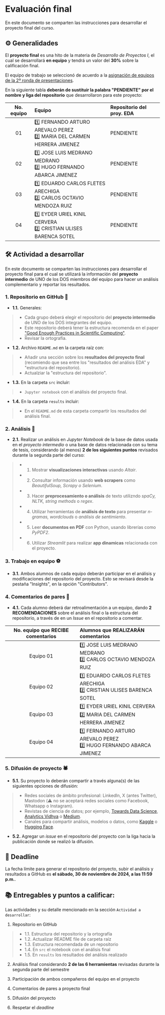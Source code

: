 # Evaluación final

En este documento se comparten las instrucciones para desarrollar el proyecto final del curso.

## ⚙️ Generalidades

El **proyecto final** es una hito de la materia de _Desarrollo de Proyectos I_, el cual se desarrollará **en equipo** y tendrá un valor del **30%** sobre la calificación final.

El equipo de trabajo se seleccionó de acuerdo a la [asignación de equipos de la 2º ronda de presentaciones](https://github.com/vcuspinera/UDG_MCD_Project_Dev_I/issues/123).

En la siguiente tabla **deberán de sustituir la palabra "PENDIENTE" por el nombre y liga del repositorio** que desarrollaron para este proyecto:

| No. equipo | Equipo  | Repositorio del proy. EDA |
|:----------:|:--------|:--------------------------|
|01| 1️⃣ FERNANDO ARTURO AREVALO PEREZ <br>2️⃣ MARIA DEL CARMEN HERRERA JIMENEZ | PENDIENTE |
|02| 1️⃣ JOSE LUIS MEDRANO MEDRANO <br>2️⃣ HUGO FERNANDO ABARCA JIMENEZ | PENDIENTE |
|03| 1️⃣ EDUARDO CARLOS FLETES ARECHIGA <br>2️⃣ CARLOS OCTAVIO MENDOZA RUIZ | PENDIENTE |
|04| 1️⃣ EYDER URIEL KINIL CERVERA <br>2️⃣ CRISTIAN ULISES BARENCA SOTEL | PENDIENTE |

## 🛠 Actividad a desarrollar

En este documento se comparten las instrucciones para desarrollar el proyecto final para el cual se utilizará la información del **proyecto intermedio** de UNO de los DOS miembros del equipo para hacer un análisis complementario y reportar los resultados.

### 1. Repositorio en GitHub 📕

- **1.1.** Generales:  

>  - Cada grupo deberá elegir el repositorio del **proyecto intermedio** de UNO de los DOS integrantes del equipo.
>  - Este repositorio deberá tener la estructura recomenda en el paper ["Good Enough Practices in Scientific Computing"](https://github.com/vcuspinera/UDG_MCD_Project_Dev_I/tree/main/actividades/material).
>  - Revisar la ortografía.

- **1.2.** Archivo `README.md` en la carpeta raíz con:  

> - Añadir una sección sobre los **resultados del proyecto final** (recomiendo que sea entre los "resultados del análisis EDA" y "estructura del repositorio).
> - Actualziar la "estructura del repositorio".

- **1.3.** En la carpeta `src` incluir:

>  - `Jupyter notebook` con el análisis del proyecto final.

- **1.4.** En la carpeta `results` incluir:

>  - En el `README.md` de esta carpeta compartir los resultados del análisis final.

### 2. Análisis 🔎

- **2.1.** Realizar un análisis en *Jupyter Notebook* de la base de datos usada en el *proyecto intermedio* o una base de datos relacionada con su tema de tesis, considerando (al menos) **2 de los siguientes puntos** revisados durante la segunda parte del curso:

>  - 1. Mostrar **visualizaciones interactivas** usando *Altair*.  
>  - 2. Consultar información usando **web scrapers** como *BeautifulSoup, Scrapy o Selenium*.  
>  - 3. Hacer **preprocesamiento o análisis** de texto utilizndo *spaCy, NLTK, string methods* o *regex*.  
>  - 4. Utilizar herramientas de **análisis de texto** para presentar *n-gramas, wordclouds* o *análisis de sentimiento*.  
>  - 5. Leer **documentos en PDF** con Python, usando librerías como *PyPDF2*.  
>  - 6. Utilizar *Streamlit* para realizar **app dinamicas** relacionada con el proyecto.

### 3. Trabajo en equipo ⚽️

- **3.1.** Ambos alumnos de cada equipo deberán participar en el análisis y modificaciones del repositorio del proyecto. Esto se revisará desde la pestaña "Insights", en la opción "Contributors".

### 4. Comentarios de pares 💬

- **4.1.** Cada alumno deberá dar retroalimentación a un equipo, dando **2 RECOMENDACIONES** sobre el análisis final o la estructura del repositorio, a través de en un *Issue* en el repositorio a comentar.

| No. equipo que RECIBE comentarios | Alumnos que REALIZARÁN comentarios |
|:---------:|:--------|
| Equipo 01 | 1️⃣ JOSE LUIS MEDRANO MEDRANO <br>2️⃣ CARLOS OCTAVIO MENDOZA RUIZ |
| Equipo 02 | 1️⃣ EDUARDO CARLOS FLETES ARECHIGA <br>2️⃣ CRISTIAN ULISES BARENCA SOTEL |
| Equipo 03 | 1️⃣ EYDER URIEL KINIL CERVERA <br>2️⃣ MARIA DEL CARMEN HERRERA JIMENEZ |
| Equipo 04 | 1️⃣ FERNANDO ARTURO AREVALO PEREZ <br>2️⃣ HUGO FERNANDO ABARCA JIMENEZ |

### 5. Difusión de proyecto 🕷️

- **5.1.** Su proyecto lo deberán compartir a través alguna(s) de las siguientes opciones de difusión:

>  - Redes sociales de ámbito profesional: LinkedIn, X (antes Twitter), Mastodon (⚠️ no se aceptará redes sociales como Facebook, Whatsapp o Instagram).  
>  - Revistas de ciencia de datos; por ejemplo, [Towards Data Science](https://towardsdatascience.com), [Analytics Vidhya](https://www.analyticsvidhya.com) o [Medium](https://medium.com).  
>  - Canales para compartir análisis, modelos o datos, como [Kaggle](https://www.kaggle.com) o [Hugging Face](https://huggingface.co).  

- **5.2.** Agregar un *issue* en el repositorio del proyecto con la liga hacia la publicación donde se realizó la difusión.

## 📅 Deadline

La fecha límite para generar el repositorio del proyecto, subir el análisis y resultados a GitHub es **el sábado, 30 de noviembre de 2024, a las 11:59 p.m.**.

## 📚 Entregables y puntos a calificar:

Las actividades y su detalle mencionado en la sección `Actividad a desarrollar`:

1. Repositorio en GitHub

>  - 1.1. Estructura del repositorio y la ortografía  
>  - 1.2. Actualizar README file de carpeta raíz  
>  - 1.3. Estructura recomendada de un repositorio  
>  - 1.4. En `src` el notebook con el análisis final  
>  - 1.5. En `results` los resultados del análisis realizado  

2. Análisis final considerando **2 de las 6 herramientas** revisadas durante la segunda parte del semestre

3. Participación de ambos compañeros del equipo en el proyecto  

4. Comentarios de pares a proyecto final

5. Difusión del proyecto

6. Respetar el *deadline*
